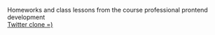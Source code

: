 Homeworks and class lessons from the course professional prontend development
<br>
[Twitter clone =)](https://angemariya.github.io/FE-Prof-Main/Project-5%20Twitter/index.html)
